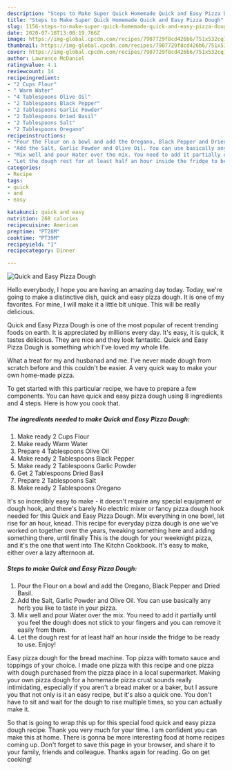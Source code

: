 ```yaml
---
description: "Steps to Make Super Quick Homemade Quick and Easy Pizza Dough"
title: "Steps to Make Super Quick Homemade Quick and Easy Pizza Dough"
slug: 1156-steps-to-make-super-quick-homemade-quick-and-easy-pizza-dough
date: 2020-07-18T13:08:19.766Z
image: https://img-global.cpcdn.com/recipes/7907729f8cd426b6/751x532cq70/quick-and-easy-pizza-dough-recipe-main-photo.jpg
thumbnail: https://img-global.cpcdn.com/recipes/7907729f8cd426b6/751x532cq70/quick-and-easy-pizza-dough-recipe-main-photo.jpg
cover: https://img-global.cpcdn.com/recipes/7907729f8cd426b6/751x532cq70/quick-and-easy-pizza-dough-recipe-main-photo.jpg
author: Lawrence McDaniel
ratingvalue: 4.1
reviewcount: 14
recipeingredient:
- "2 Cups Flour"
- " Warm Water"
- "4 Tablespoons Olive Oil"
- "2 Tablespoons Black Pepper"
- "2 Tablespoons Garlic Powder"
- "2 Tablespoons Dried Basil"
- "2 Tablespoons Salt"
- "2 Tablespoons Oregano"
recipeinstructions:
- "Pour the Flour on a bowl and add the Oregano, Black Pepper and Dried Basil."
- "Add the Salt, Garlic Powder and Olive Oil. You can use basically any herb you like to taste in your pizza."
- "Mix well and pour Water over the mix. You need to add it partially until you feel the dough does not stick to your fingers and you can remove it easily from them."
- "Let the dough rest for at least half an hour inside the fridge to be ready to use. Enjoy!"
categories:
- Recipe
tags:
- quick
- and
- easy

katakunci: quick and easy 
nutrition: 268 calories
recipecuisine: American
preptime: "PT28M"
cooktime: "PT39M"
recipeyield: "1"
recipecategory: Dinner

---
```



![Quick and Easy Pizza Dough](https://img-global.cpcdn.com/recipes/7907729f8cd426b6/751x532cq70/quick-and-easy-pizza-dough-recipe-main-photo.jpg)

Hello everybody, I hope you are having an amazing day today. Today, we're going to make a distinctive dish, quick and easy pizza dough. It is one of my favorites. For mine, I will make it a little bit unique. This will be really delicious.

Quick and Easy Pizza Dough is one of the most popular of recent trending foods on earth. It is appreciated by millions every day. It's easy, it is quick, it tastes delicious. They are nice and they look fantastic. Quick and Easy Pizza Dough is something which I've loved my whole life.

What a treat for my and husbanad and me. I&#39;ve never made dough from scratch before and this couldn&#39;t be easier. A very quick way to make your own home-made pizza.


To get started with this particular recipe, we have to prepare a few components. You can have quick and easy pizza dough using 8 ingredients and 4 steps. Here is how you cook that.

<!--inarticleads1-->

##### The ingredients needed to make Quick and Easy Pizza Dough:

1. Make ready 2 Cups Flour
1. Make ready  Warm Water
1. Prepare 4 Tablespoons Olive Oil
1. Make ready 2 Tablespoons Black Pepper
1. Make ready 2 Tablespoons Garlic Powder
1. Get 2 Tablespoons Dried Basil
1. Prepare 2 Tablespoons Salt
1. Make ready 2 Tablespoons Oregano


It&#39;s so incredibly easy to make - it doesn&#39;t require any special equipment or dough hook, and there&#39;s barely No electric mixer or fancy pizza dough hook needed for this Quick and Easy Pizza Dough. Mix everything in one bowl, let rise for an hour, knead. This recipe for everyday pizza dough is one we&#39;ve worked on together over the years, tweaking something here and adding something there, until finally This is the dough for your weeknight pizza, and it&#39;s the one that went into The Kitchn Cookbook. It&#39;s easy to make, either over a lazy afternoon at. 

<!--inarticleads2-->

##### Steps to make Quick and Easy Pizza Dough:

1. Pour the Flour on a bowl and add the Oregano, Black Pepper and Dried Basil.
1. Add the Salt, Garlic Powder and Olive Oil. You can use basically any herb you like to taste in your pizza.
1. Mix well and pour Water over the mix. You need to add it partially until you feel the dough does not stick to your fingers and you can remove it easily from them.
1. Let the dough rest for at least half an hour inside the fridge to be ready to use. Enjoy!


Easy pizza dough for the bread machine. Top pizza with tomato sauce and toppings of your choice. I made one pizza with this recipe and one pizza with dough purchased from the pizza place in a local supermarket. Making your own pizza dough for a homemade pizza crust sounds really intimidating, especially if you aren&#39;t a bread maker or a baker, but I assure you that not only is it an easy recipe, but it&#39;s also a quick one. You don&#39;t have to sit and wait for the dough to rise multiple times, so you can actually make it. 

So that is going to wrap this up for this special food quick and easy pizza dough recipe. Thank you very much for your time. I am confident you can make this at home. There is gonna be more interesting food at home recipes coming up. Don't forget to save this page in your browser, and share it to your family, friends and colleague. Thanks again for reading. Go on get cooking!

